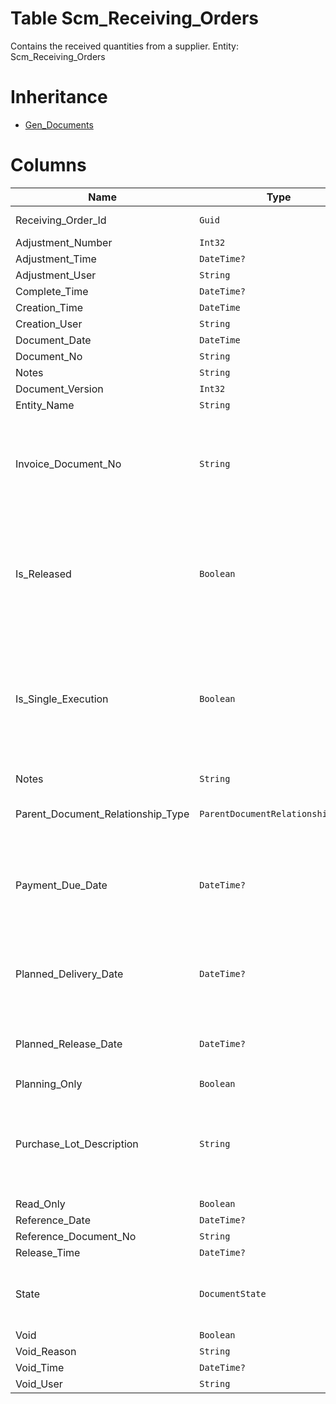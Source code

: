 # Table Scm_Receiving_Orders

Contains the received quantities from a supplier. Entity: Scm_Receiving_Orders

# Inheritance

* [Gen_Documents](Gen_Documents.md)

# Columns

| Name | Type | Value | Description |
| - | - | - | --- |
|Receiving_Order_Id|`Guid`|`PK`, Readonly||
|Adjustment_Number|`Int32`|Readonly||
|Adjustment_Time|`DateTime?`|Readonly||
|Adjustment_User|`String`|Readonly||
|Complete_Time|`DateTime?`|Readonly||
|Creation_Time|`DateTime`|Readonly||
|Creation_User|`String`|Readonly||
|Document_Date|`DateTime`|||
|Document_No|`String`|||
|Notes|`String`|||
|Document_Version|`Int32`|Readonly||
|Entity_Name|`String`|Readonly||
|Invoice_Document_No|`String`||Contains the purchase invoice number when it is known in advance, null otherwise. `Filter(eq)` |
|Is_Released|`Boolean`|Readonly|True if the document is not void and its state is released or greater. `Required` `Default(false)` `Filter(eq)` `ReadOnly` |
|Is_Single_Execution|`Boolean`|Readonly|Specifies whether the document is a single execution of its order document. `Required` `Default(false)` `Filter(eq)` `ReadOnly` |
|Notes|`String`||Notes for this ReceivingOrder. |
|Parent_Document_Relationship_Type|`ParentDocumentRelationshipType?`|Allowed: `S`, `N`, Readonly||
|Payment_Due_Date|`DateTime?`||Due date for the payment. When null, the payment due date is the documents date. `Filter(ge;le)` |
|Planned_Delivery_Date|`DateTime?`||When not null, specifies the planned delivery date for all lines. `Filter(ge;le)` |
|Planned_Release_Date|`DateTime?`||The date, when the document is planned to be realeased. `Filter(ge;le)` |
|Planning_Only|`Boolean`|Readonly||
|Purchase_Lot_Description|`String`||Description of the purchase lot for the whole document. It is set for the lots created by this receiving order. |
|Read_Only|`Boolean`|Readonly||
|Reference_Date|`DateTime?`|||
|Reference_Document_No|`String`|||
|Release_Time|`DateTime?`|Readonly||
|State|`DocumentState`|Allowed: `0`, `5`, `10`, `20`, `30`, `40`, `50`, Readonly||
|Void|`Boolean`|Readonly||
|Void_Reason|`String`|Readonly||
|Void_Time|`DateTime?`|Readonly||
|Void_User|`String`|Readonly||
